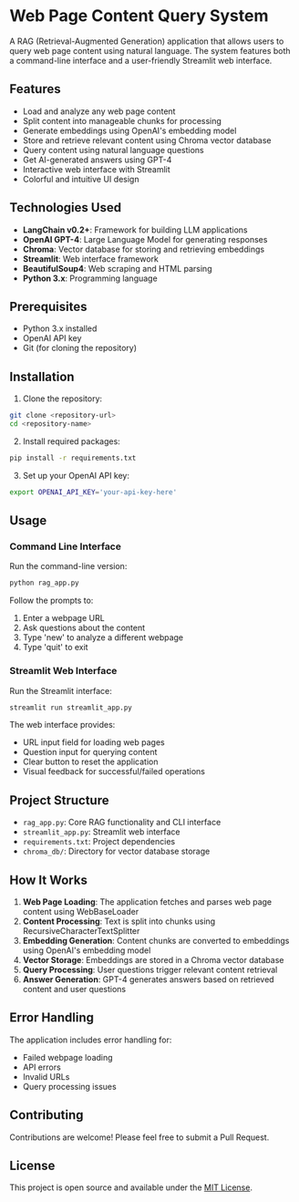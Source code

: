# Web Page Content Query System

A RAG (Retrieval-Augmented Generation) application that allows users to query web page content using natural language. The system features both a command-line interface and a user-friendly Streamlit web interface.

## Features

- Load and analyze any web page content
- Split content into manageable chunks for processing
- Generate embeddings using OpenAI's embedding model
- Store and retrieve relevant content using Chroma vector database
- Query content using natural language questions
- Get AI-generated answers using GPT-4
- Interactive web interface with Streamlit
- Colorful and intuitive UI design

## Technologies Used

- **LangChain v0.2+**: Framework for building LLM applications
- **OpenAI GPT-4**: Large Language Model for generating responses
- **Chroma**: Vector database for storing and retrieving embeddings
- **Streamlit**: Web interface framework
- **BeautifulSoup4**: Web scraping and HTML parsing
- **Python 3.x**: Programming language

## Prerequisites

- Python 3.x installed
- OpenAI API key
- Git (for cloning the repository)

## Installation

1. Clone the repository:
```bash
git clone <repository-url>
cd <repository-name>
```

2. Install required packages:
```bash
pip install -r requirements.txt
```

3. Set up your OpenAI API key:
```bash
export OPENAI_API_KEY='your-api-key-here'
```

## Usage

### Command Line Interface

Run the command-line version:
```bash
python rag_app.py
```

Follow the prompts to:
1. Enter a webpage URL
2. Ask questions about the content
3. Type 'new' to analyze a different webpage
4. Type 'quit' to exit

### Streamlit Web Interface

Run the Streamlit interface:
```bash
streamlit run streamlit_app.py
```

The web interface provides:
- URL input field for loading web pages
- Question input for querying content
- Clear button to reset the application
- Visual feedback for successful/failed operations

## Project Structure

- `rag_app.py`: Core RAG functionality and CLI interface
- `streamlit_app.py`: Streamlit web interface
- `requirements.txt`: Project dependencies
- `chroma_db/`: Directory for vector database storage

## How It Works

1. **Web Page Loading**: The application fetches and parses web page content using WebBaseLoader
2. **Content Processing**: Text is split into chunks using RecursiveCharacterTextSplitter
3. **Embedding Generation**: Content chunks are converted to embeddings using OpenAI's embedding model
4. **Vector Storage**: Embeddings are stored in a Chroma vector database
5. **Query Processing**: User questions trigger relevant content retrieval
6. **Answer Generation**: GPT-4 generates answers based on retrieved content and user questions

## Error Handling

The application includes error handling for:
- Failed webpage loading
- API errors
- Invalid URLs
- Query processing issues

## Contributing

Contributions are welcome! Please feel free to submit a Pull Request.

## License

This project is open source and available under the [MIT License](https://opensource.org/license/mit).
